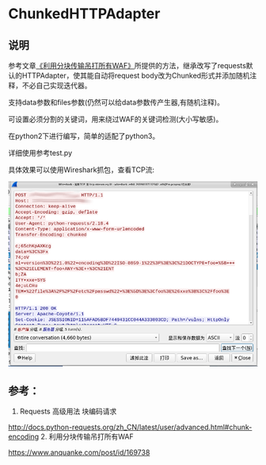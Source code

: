 # ChunkedHTTPAdapter
## 说明

参考文章[《利用分块传输吊打所有WAF》](https://www.anquanke.com/post/id/169738)所提供的方法，继承改写了requests默认的HTTPAdapter，使其能自动将request body改为Chunked形式并添加随机注释，不必自己实现迭代器。

支持data参数和files参数(仍然可以给data参数传产生器,有随机注释)。

可设置必须分割的关键词，用来绕过WAF的关键词检测(大小写敏感)。

在python2下进行编写，简单的适配了python3。

详细使用参考test.py

具体效果可以使用Wireshark抓包，查看TCP流:

![tcp_flow](tcp_flow.png)



## 参考：

1. Requests 高级用法 块编码请求

http://docs.python-requests.org/zh_CN/latest/user/advanced.html#chunk-encoding
2. 利用分块传输吊打所有WAF

https://www.anquanke.com/post/id/169738

